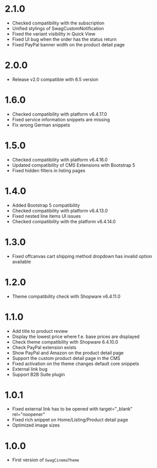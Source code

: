 # 2.1.0
- Checked compatibility with the subscription
- Unified stylings of SwagCustomNotification
- Fixed the variant visibility in Quick View
- Fixed UI bug when the order has the status return
- Fixed PayPal banner width on the product detail page

# 2.0.0
- Release v2.0 compatible with 6.5 version

# 1.6.0
- Checked compatibility with platform v6.4.17.0
- Fixed service information snippets are missing
- Fix wrong German snippets

# 1.5.0
- Checked compatibility with platform v6.4.16.0
- Updated compatibility of CMS Extensions with Bootstrap 5
- Fixed hidden filters in listing pages

# 1.4.0
- Added Bootstrap 5 compatibility
- Checked compatibility with platform v6.4.13.0
- Fixed nested line items UI issues
- Checked compatibility with the platform v6.4.14.0

# 1.3.0
- Fixed offcanvas cart shipping method dropdown has invalid option available

# 1.2.0
- Theme compatibility check with Shopware v6.4.11.0

# 1.1.0
- Add title to product review
- Display the lowest price where f.e. base prices are displayed
- Check theme compatibility with Shopware 6.4.10.0
- Check PayPal extension exists
- Show PayPal and Amazon on the product detail page
- Support the custom product detail page in the CMS
- Fixed activation on the theme changes default core snippets
- External link bug
- Support B2B Suite plugin

# 1.0.1
- Fixed external link has to be opened with target="_blank" rel="noopener"
- Fixed rich snippet on Home/Listing/Product detail page
- Optimized image sizes

# 1.0.0
- First version of `SwagCinemaTheme`
